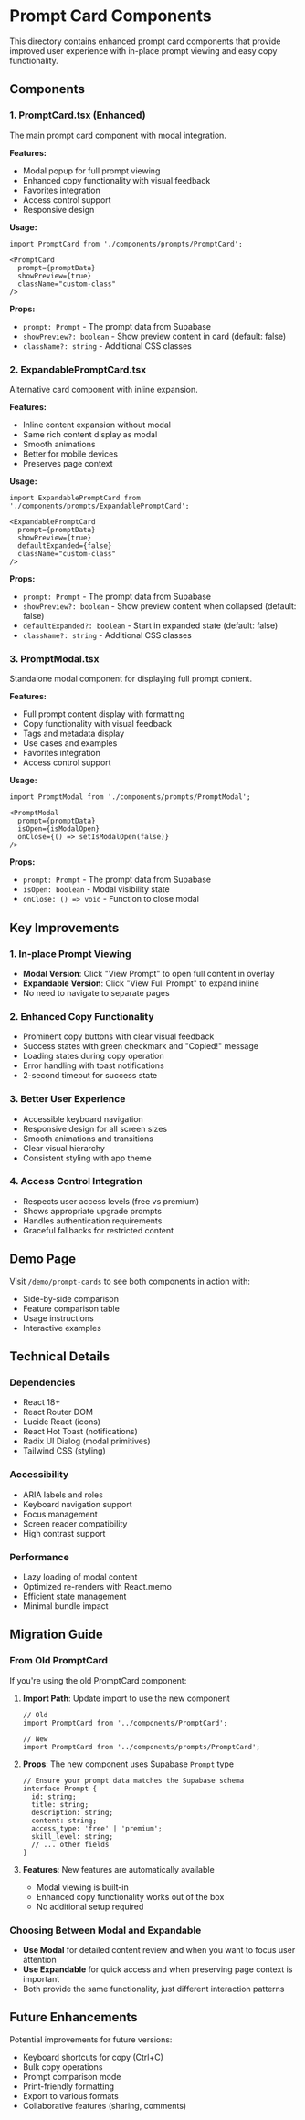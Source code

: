 # Prompt Card Components

This directory contains enhanced prompt card components that provide improved user experience with in-place prompt viewing and easy copy functionality.

## Components

### 1. PromptCard.tsx (Enhanced)
The main prompt card component with modal integration.

**Features:**
- Modal popup for full prompt viewing
- Enhanced copy functionality with visual feedback
- Favorites integration
- Access control support
- Responsive design

**Usage:**
```tsx
import PromptCard from './components/prompts/PromptCard';

<PromptCard 
  prompt={promptData}
  showPreview={true}
  className="custom-class"
/>
```

**Props:**
- `prompt: Prompt` - The prompt data from Supabase
- `showPreview?: boolean` - Show preview content in card (default: false)
- `className?: string` - Additional CSS classes

### 2. ExpandablePromptCard.tsx
Alternative card component with inline expansion.

**Features:**
- Inline content expansion without modal
- Same rich content display as modal
- Smooth animations
- Better for mobile devices
- Preserves page context

**Usage:**
```tsx
import ExpandablePromptCard from './components/prompts/ExpandablePromptCard';

<ExpandablePromptCard 
  prompt={promptData}
  showPreview={true}
  defaultExpanded={false}
  className="custom-class"
/>
```

**Props:**
- `prompt: Prompt` - The prompt data from Supabase
- `showPreview?: boolean` - Show preview content when collapsed (default: false)
- `defaultExpanded?: boolean` - Start in expanded state (default: false)
- `className?: string` - Additional CSS classes

### 3. PromptModal.tsx
Standalone modal component for displaying full prompt content.

**Features:**
- Full prompt content display with formatting
- Copy functionality with visual feedback
- Tags and metadata display
- Use cases and examples
- Favorites integration
- Access control support

**Usage:**
```tsx
import PromptModal from './components/prompts/PromptModal';

<PromptModal 
  prompt={promptData}
  isOpen={isModalOpen}
  onClose={() => setIsModalOpen(false)}
/>
```

**Props:**
- `prompt: Prompt` - The prompt data from Supabase
- `isOpen: boolean` - Modal visibility state
- `onClose: () => void` - Function to close modal

## Key Improvements

### 1. In-place Prompt Viewing
- **Modal Version**: Click "View Prompt" to open full content in overlay
- **Expandable Version**: Click "View Full Prompt" to expand inline
- No need to navigate to separate pages

### 2. Enhanced Copy Functionality
- Prominent copy buttons with clear visual feedback
- Success states with green checkmark and "Copied!" message
- Loading states during copy operation
- Error handling with toast notifications
- 2-second timeout for success state

### 3. Better User Experience
- Accessible keyboard navigation
- Responsive design for all screen sizes
- Smooth animations and transitions
- Clear visual hierarchy
- Consistent styling with app theme

### 4. Access Control Integration
- Respects user access levels (free vs premium)
- Shows appropriate upgrade prompts
- Handles authentication requirements
- Graceful fallbacks for restricted content

## Demo Page

Visit `/demo/prompt-cards` to see both components in action with:
- Side-by-side comparison
- Feature comparison table
- Usage instructions
- Interactive examples

## Technical Details

### Dependencies
- React 18+
- React Router DOM
- Lucide React (icons)
- React Hot Toast (notifications)
- Radix UI Dialog (modal primitives)
- Tailwind CSS (styling)

### Accessibility
- ARIA labels and roles
- Keyboard navigation support
- Focus management
- Screen reader compatibility
- High contrast support

### Performance
- Lazy loading of modal content
- Optimized re-renders with React.memo
- Efficient state management
- Minimal bundle impact

## Migration Guide

### From Old PromptCard
If you're using the old PromptCard component:

1. **Import Path**: Update import to use the new component
   ```tsx
   // Old
   import PromptCard from '../components/PromptCard';
   
   // New
   import PromptCard from '../components/prompts/PromptCard';
   ```

2. **Props**: The new component uses Supabase `Prompt` type
   ```tsx
   // Ensure your prompt data matches the Supabase schema
   interface Prompt {
     id: string;
     title: string;
     description: string;
     content: string;
     access_type: 'free' | 'premium';
     skill_level: string;
     // ... other fields
   }
   ```

3. **Features**: New features are automatically available
   - Modal viewing is built-in
   - Enhanced copy functionality works out of the box
   - No additional setup required

### Choosing Between Modal and Expandable
- **Use Modal** for detailed content review and when you want to focus user attention
- **Use Expandable** for quick access and when preserving page context is important
- Both provide the same functionality, just different interaction patterns

## Future Enhancements

Potential improvements for future versions:
- Keyboard shortcuts for copy (Ctrl+C)
- Bulk copy operations
- Prompt comparison mode
- Print-friendly formatting
- Export to various formats
- Collaborative features (sharing, comments)
